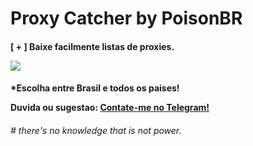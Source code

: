 # Proxy Catcher by PoisonBR
<p><h4>[ + ] Baixe facilmente listas de proxies.</p>

<img src="https://i.ibb.co/H7byrTm/Screenshot-20201109-212957-Termux.jpg" />
<p><h4>*Escolha entre Brasil e todos os paises!</br>
<p>Duvida ou sugestao: <a href="https://t.me/p0isonBR">Contate-me no Telegram!</a></p>

<p><h6># there's no knowledge that is not power.</h6></p>
